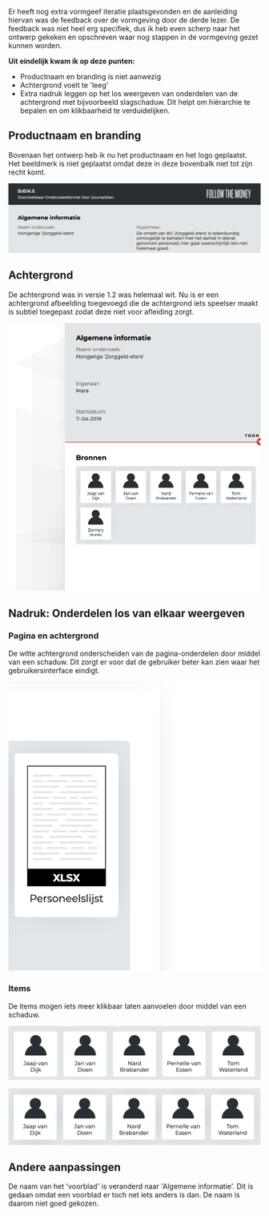 Er heeft nog extra vormgeef iteratie plaatsgevonden en de aanleiding hiervan was de feedback over de vormgeving door de derde lezer. De feedback was niet heel erg specifiek, dus ik heb even scherp naar het ontwerp gekeken en opschreven waar nog stappen in de vormgeving gezet kunnen worden.


__Uit eindelijk kwam ik op deze punten:__

* Productnaam en branding is niet aanwezig
* Achtergrond voelt te 'leeg'
* Extra nadruk leggen op het los weergeven van onderdelen van de achtergrond met bijvoorbeeld slagschaduw. Dit helpt om hiërarchie te bepalen en om klikbaarheid te verduidelijken.


## Productnaam en branding

Bovenaan het ontwerp heb ik nu het productnaam en het logo geplaatst. Het beeldmerk is niet geplaatst omdat deze in deze bovenbalk niet tot zijn recht komt.


![Branding en productnaam](content/branding.png)

## Achtergrond

De achtergrond was in versie 1.2 was helemaal wit. Nu is er een achtergrond afbeelding toegevoegd die de achtergrond iets speelser maakt is subtiel toegepast zodat deze niet voor afleiding zorgt.

![Achtergrond afbeelding](content/achtergrond-afbeelding.png)

## Nadruk: Onderdelen los van elkaar weergeven

### Pagina en achtergrond

De witte achtergrond onderscheiden van de pagina-onderdelen door middel van een schaduw. Dit zorgt er voor dat de gebruiker beter kan zien waar het gebruikersinterface eindigt. 

![Achtergrond afbeelding](content/page-shadow.png)

### Items

De items mogen iets meer klikbaar laten aanvoelen door middel van een schaduw.

![Items zonder schaduw](content/item-without.png)

![Items met schaduw](content/item-with.png)

## Andere aanpassingen

De naam van het 'voorblad' is veranderd naar 'Algemene informatie'. Dit is gedaan omdat een voorblad er toch net iets anders is dan. De naam is daarom niet goed gekozen.


